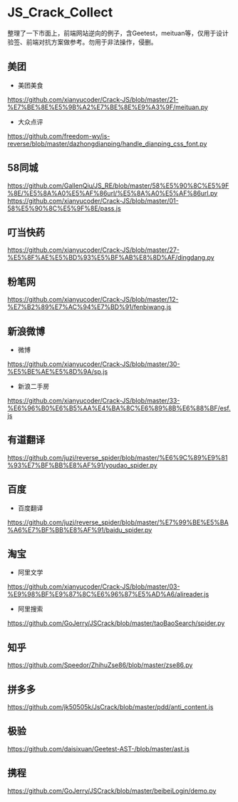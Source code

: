 # JS_Crack_Collect
整理了一下市面上，前端网站逆向的例子，含Geetest，meituan等，仅用于设计验签、前端对抗方案做参考。勿用于非法操作，侵删。

## 美团
* 美团美食

https://github.com/xianyucoder/Crack-JS/blob/master/21-%E7%BE%8E%E5%9B%A2%E7%BE%8E%E9%A3%9F/meituan.py
* 大众点评

https://github.com/freedom-wy/js-reverse/blob/master/dazhongdianping/handle_dianping_css_font.py

## 58同城

https://github.com/GallenQiu/JS_RE/blob/master/58%E5%90%8C%E5%9F%8E/%E5%8A%A0%E5%AF%86url/%E5%8A%A0%E5%AF%86url.py
https://github.com/xianyucoder/Crack-JS/blob/master/01-58%E5%90%8C%E5%9F%8E/pass.js

## 叮当快药

https://github.com/xianyucoder/Crack-JS/blob/master/27-%E5%8F%AE%E5%BD%93%E5%BF%AB%E8%8D%AF/dingdang.py

## 粉笔网

https://github.com/xianyucoder/Crack-JS/blob/master/12-%E7%B2%89%E7%AC%94%E7%BD%91/fenbiwang.js
## 新浪微博
* 微博

https://github.com/xianyucoder/Crack-JS/blob/master/30-%E5%BE%AE%E5%8D%9A/sp.js
* 新浪二手房

https://github.com/xianyucoder/Crack-JS/blob/master/33-%E6%96%B0%E6%B5%AA%E4%BA%8C%E6%89%8B%E6%88%BF/esf.js

## 有道翻译

https://github.com/juzj/reverse_spider/blob/master/%E6%9C%89%E9%81%93%E7%BF%BB%E8%AF%91/youdao_spider.py
## 百度

* 百度翻译

https://github.com/juzj/reverse_spider/blob/master/%E7%99%BE%E5%BA%A6%E7%BF%BB%E8%AF%91/baidu_spider.py


## 淘宝
* 阿里文学

https://github.com/xianyucoder/Crack-JS/blob/master/03-%E9%98%BF%E9%87%8C%E6%96%87%E5%AD%A6/alireader.js
* 阿里搜索

https://github.com/GoJerry/JSCrack/blob/master/taoBaoSearch/spider.py

## 知乎

https://github.com/Speedor/ZhihuZse86/blob/master/zse86.py

## 拼多多

https://github.com/jk50505k/JsCrack/blob/master/pdd/anti_content.js

## 极验

https://github.com/daisixuan/Geetest-AST-/blob/master/ast.js

## 携程

https://github.com/GoJerry/JSCrack/blob/master/beibeiLogin/demo.py
